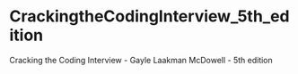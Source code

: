 CrackingtheCodingInterview_5th_edition
======================================

Cracking the Coding Interview - Gayle Laakman McDowell - 5th edition
